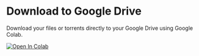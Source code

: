 # Download to Google Drive
Download your files or torrents directly to your Google Drive using Google Colab.

[![Open In Colab](https://colab.research.google.com/assets/colab-badge.svg)](https://github.com/ArdhiMudaAriska/download-to-gdrive/blob/main/download_to_gdrive.ipynb)
